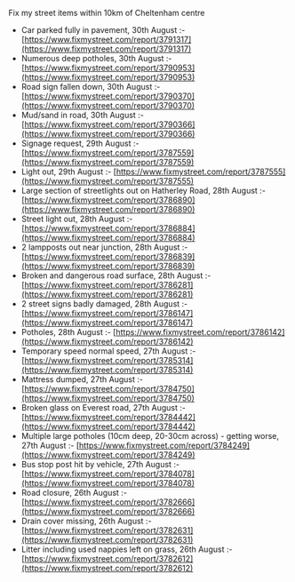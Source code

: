 Fix my street items within 10km of Cheltenham centre

<!-- fix_marker starts -->

- Car parked fully in pavement, 30th August :- [https://www.fixmystreet.com/report/3791317](https://www.fixmystreet.com/report/3791317)
- Numerous deep potholes, 30th August :- [https://www.fixmystreet.com/report/3790953](https://www.fixmystreet.com/report/3790953)
- Road sign fallen down, 30th August :- [https://www.fixmystreet.com/report/3790370](https://www.fixmystreet.com/report/3790370)
- Mud/sand in road, 30th August :- [https://www.fixmystreet.com/report/3790366](https://www.fixmystreet.com/report/3790366)
- Signage request, 29th August :- [https://www.fixmystreet.com/report/3787559](https://www.fixmystreet.com/report/3787559)
- Light out, 29th August :- [https://www.fixmystreet.com/report/3787555](https://www.fixmystreet.com/report/3787555)
- Large section of streetlights out on Hatherley Road, 28th August :- [https://www.fixmystreet.com/report/3786890](https://www.fixmystreet.com/report/3786890)
- Street light out, 28th August :- [https://www.fixmystreet.com/report/3786884](https://www.fixmystreet.com/report/3786884)
- 2 lampposts out near junction, 28th August :- [https://www.fixmystreet.com/report/3786839](https://www.fixmystreet.com/report/3786839)
- Broken and dangerous road surface, 28th August :- [https://www.fixmystreet.com/report/3786281](https://www.fixmystreet.com/report/3786281)
- 2 street signs badly damaged, 28th August :- [https://www.fixmystreet.com/report/3786147](https://www.fixmystreet.com/report/3786147)
- Potholes, 28th August :- [https://www.fixmystreet.com/report/3786142](https://www.fixmystreet.com/report/3786142)
- Temporary speed normal speed, 27th August :- [https://www.fixmystreet.com/report/3785314](https://www.fixmystreet.com/report/3785314)
- Mattress dumped, 27th August :- [https://www.fixmystreet.com/report/3784750](https://www.fixmystreet.com/report/3784750)
- Broken glass on Everest road, 27th August :- [https://www.fixmystreet.com/report/3784442](https://www.fixmystreet.com/report/3784442)
- Multiple large potholes (10cm deep, 20-30cm across) - getting worse, 27th August :- [https://www.fixmystreet.com/report/3784249](https://www.fixmystreet.com/report/3784249)
- Bus stop post hit by vehicle, 27th August :- [https://www.fixmystreet.com/report/3784078](https://www.fixmystreet.com/report/3784078)
- Road closure, 26th August :- [https://www.fixmystreet.com/report/3782666](https://www.fixmystreet.com/report/3782666)
- Drain cover missing, 26th August :- [https://www.fixmystreet.com/report/3782631](https://www.fixmystreet.com/report/3782631)
- Litter including used nappies left on grass, 26th August :- [https://www.fixmystreet.com/report/3782612](https://www.fixmystreet.com/report/3782612)

<!-- fix_marker ends -->